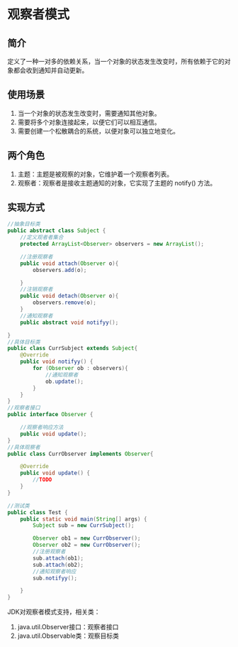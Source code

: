 # 观察者模式

## 简介
定义了一种一对多的依赖关系，当一个对象的状态发生改变时，所有依赖于它的对象都会收到通知并自动更新。

## 使用场景
1. 当一个对象的状态发生改变时，需要通知其他对象。
2. 需要将多个对象连接起来，以便它们可以相互通信。
3. 需要创建一个松散耦合的系统，以便对象可以独立地变化。

## 两个角色
1. 主题：主题是被观察的对象，它维护着一个观察者列表。
2. 观察者：观察者是接收主题通知的对象，它实现了主题的 notify() 方法。

## 实现方式
```java
//抽象目标类
public abstract class Subject {
    //定义观者者集合
    protected ArrayList<Observer> observers = new ArrayList();

    //注册观察者
    public void attach(Observer o){
        observers.add(o);

    }
    //注销观察者
    public void detach(Observer o){
        observers.remove(o);
    }
    //通知观察者
    public abstract void notifyy();

}
//具体目标类
public class CurrSubject extends Subject{
    @Override
    public void notifyy() {
        for (Observer ob : observers){
            //通知观察者
            ob.update();
        }
    }
}
//观察者接口
public interface Observer {

    //观察者响应方法
    public void update();
}
//具体观察者
public class CurrObserver implements Observer{

    @Override
    public void update() {
        //TODO
    }
}

//测试类
public class Test {
    public static void main(String[] args) {
        Subject sub = new CurrSubject();

        Observer ob1 = new CurrObserver();
        Observer ob2 = new CurrObserver();
        //注册观察者
        sub.attach(ob1);
        sub.attach(ob2);
        //通知观察者响应
        sub.notifyy();

    }
}
```

JDK对观察者模式支持，相关类：
1. java.util.Observer接口：观察者接口
2. java.util.Observable类：观察目标类